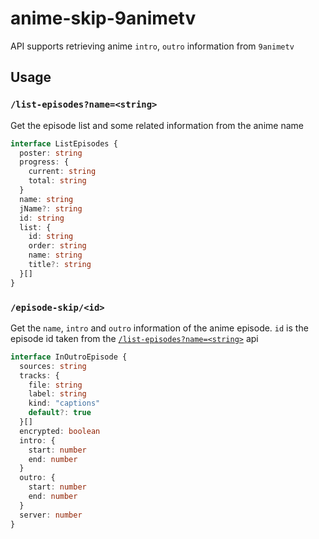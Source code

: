 # anime-skip-9animetv
API supports retrieving anime `intro`, `outro` information from `9animetv`

## Usage
### `/list-episodes?name=<string>`
Get the episode list and some related information from the anime name
```typescript
interface ListEpisodes {
  poster: string
  progress: {
    current: string
    total: string
  }
  name: string
  jName?: string
  id: string
  list: {
    id: string
    order: string
    name: string
    title?: string
  }[]
}
```

### `/episode-skip/<id>`
Get the `name`, `intro` and `outro` information of the anime episode. `id` is the episode id taken from the [`/list-episodes?name=<string>`](#list-episodesnamestring) api
```typescript
interface InOutroEpisode {
  sources: string
  tracks: {
    file: string
    label: string
    kind: "captions"
    default?: true
  }[]
  encrypted: boolean
  intro: {
    start: number
    end: number
  }
  outro: {
    start: number
    end: number
  }
  server: number
}
```
